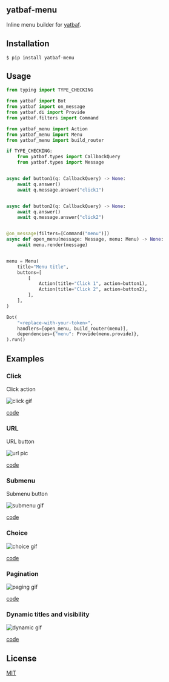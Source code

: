 ## yatbaf-menu

Inline menu builder for [yatbaf](https://codeberg.org/maraudeur/yatbaf).

## Installation

```shell
$ pip install yatbaf-menu
```

## Usage

```python
from typing import TYPE_CHECKING

from yatbaf import Bot
from yatbaf import on_message
from yatbaf.di import Provide
from yatbaf.filters import Command

from yatbaf_menu import Action
from yatbaf_menu import Menu
from yatbaf_menu import build_router

if TYPE_CHECKING:
    from yatbaf.types import CallbackQuery
    from yatbaf.types import Message


async def button1(q: CallbackQuery) -> None:
    await q.answer()
    await q.message.answer("click1")


async def button2(q: CallbackQuery) -> None:
    await q.answer()
    await q.message.answer("click2")


@on_message(filters=[Command("menu")])
async def open_menu(message: Message, menu: Menu) -> None:
    await menu.render(message)


menu = Menu(
    title="Menu title",
    buttons=[
        [
            Action(title="Click 1", action=button1),
            Action(title="Click 2", action=button2),
        ],
    ],
)

Bot(
    "<replace-with-your-token>",
    handlers=[open_menu, build_router(menu)],
    dependencies={"menu": Provide(menu.provide)},
).run()
```

## Examples

### Click
Click action

![click gif](media/click.gif)

[code](examples/click.py)

### URL
URL button

![url pic](media/url.webp)

[code](examples/url.py)

### Submenu
Submenu button

![submenu gif](media/submenu.gif)

[code](examples/submenu.py)

### Choice

![choice gif](media/choice.gif)

[code](examples/choice.py)

### Pagination

![paging gif](media/paging.gif)

[code](examples/paging.py)

### Dynamic titles and visibility

![dynamic gif](media/dynamic.gif)

[code](examples/dynamic.py)

## License
[MIT](./LICENSE)
